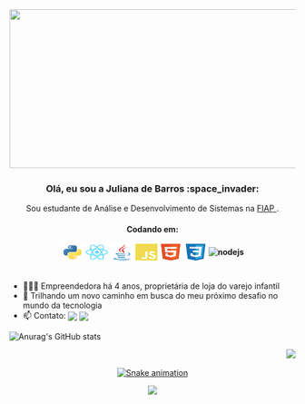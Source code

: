 <div align="center">
<img src="https://user-images.githubusercontent.com/126929684/225516502-0c128c03-63a3-42ba-8ff0-20ebf98b964f.gif" height="280px" width="800px" />
  </div>
<div>
  
  <h3 align="center">
    Olá, eu sou a Juliana de Barros :space_invader:</a>
  </h3>
 <p align="center">
    Sou estudante de Análise e Desenvolvimento de Sistemas na <a href="https://www.fiap.com.br/online/graduacao/tecnologo/analise-e-desenvolvimento-de-sistemas/">FIAP </a>.
  </p>
  <h4 align="center">
Codando em: <div align="center" valign="top"><br>
  <img align="center" alt="Python" height="30" width="40" src="https://raw.githubusercontent.com/devicons/devicon/master/icons/python/python-original.svg">
  <img align="center" alt="React" height="30" width="40" src="https://raw.githubusercontent.com/devicons/devicon/master/icons/react/react-original.svg">
  <img align="center" alt="Java" height="30" width="40" src="https://raw.githubusercontent.com/devicons/devicon/master/icons/java/java-original.svg">
  <img align="center" alt="Js" height="30" width="40" src="https://raw.githubusercontent.com/devicons/devicon/master/icons/javascript/javascript-plain.svg">
  <img align="center" alt="HTML" height="30" width="40" src="https://raw.githubusercontent.com/devicons/devicon/master/icons/html5/html5-original.svg">
  <img align="center" alt="CSS" height="30" width="40" src="https://raw.githubusercontent.com/devicons/devicon/master/icons/css3/css3-original.svg">
  <img align="center" alt="nodejs" height="30" width="40" src="https://cdn.worldvectorlogo.com/logos/nodejs-icon.svg">
</div><br>
  </h4>
  
- 👩🏻‍💻 Empreendedora há 4 anos, proprietária de loja do varejo infantil
- 🚀 Trilhando um novo caminho em busca do meu próximo desafio no mundo da tecnologia
- 📫 Contato:  <a href="https://www.linkedin.com/in/julianadebarrosf/" target="_blank"><img img align="center" src="https://img.shields.io/badge/-LinkedIn-%230077B5?style=for-the-badge&logo=linkedin&logoColor=white" target="_blank"></a> <a href = "julianadebarrosferreira@gmail.com"><img img align="center" src="https://img.shields.io/badge/Gmail-D14836?style=for-the-badge&logo=gmail&logoColor=white" target="_blank"></a>
</div>

  ![Anurag's GitHub stats](https://github-readme-stats.vercel.app/api?username=julianadebarros&theme=material-palenight&show_icons=true)
  
  <div>
<a href="https://github.com/julianadebarros">
<div align="right" style="display: inline_block">
  <!--
<img height="160em" src="https://github-readme-stats.vercel.app/api?username=julianadebarros&show_icons=true&theme=dracula&include_all_commits=true&count_private=true"/>
  -->
  <img height="160em" src="https://github-readme-stats.vercel.app/api/top-langs/?username=julianadebarros&layout=compact&langs_count=7&hide=scss,less,stylus&theme=material-palenight"/>  
  
</div>

  <div align="center">

  ![Snake animation](https://github.com/danielbped/danielbped/blob/output/github-contribution-grid-snake.svg)
  
</div>
  
<div align="center">
<img src="https://user-images.githubusercontent.com/126929684/225490297-af1fd5cf-92f1-45b7-8de5-6eef055241bf.gif" width="200px" />
  </div>
  
